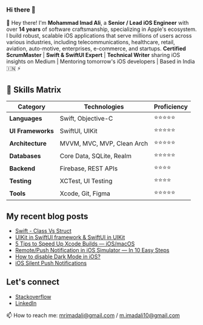 ### Hi there 👋

👋 Hey there! I'm **Mohammad Imad Ali**, a **Senior / Lead iOS Engineer** with over **14 years** of software craftsmanship, specializing in Apple's ecosystem. I build robust, scalable iOS applications that serve millions of users across various industries, including telecommunications, healthcare, retail, aviation, auto-motive, enterprises, e-commerce, and startups. **Certified ScrumMaster** | **Swift & SwiftUI Expert** | **Technical Writer** sharing iOS insights on Medium | Mentoring tomorrow's iOS developers | Based in India 🇮🇳 ⚡

## 🎯 Skills Matrix

| Category | Technologies | Proficiency |
|----------|-------------|------------|
| **Languages** | Swift, Objective-C | ⭐⭐⭐⭐⭐ |
| **UI Frameworks** | SwiftUI, UIKit | ⭐⭐⭐⭐⭐ |
| **Architecture** | MVVM, MVC, MVP, Clean Arch | ⭐⭐⭐⭐⭐ |
| **Databases** | Core Data, SQLite, Realm | ⭐⭐⭐⭐⭐ |
| **Backend** | Firebase, REST APIs | ⭐⭐⭐⭐ |
| **Testing** | XCTest, UI Testing | ⭐⭐⭐⭐ |
| **Tools** | Xcode, Git, Figma | ⭐⭐⭐⭐⭐ |


## My recent blog posts

- [Swift - Class Vs Struct](https://imad-ali.medium.com/swift-classes-vs-struct-3687bc4df969)
- [UIKit in SwiftUI framework & SwiftUI in UIKit](https://imad-ali.medium.com/uikit-in-swiftui-framework-swiftui-in-uikit-cc8ab8f2f1f4)
- [5 Tips to Speed Up Xcode Builds — iOS/macOS](https://imad-ali.medium.com/5-tips-to-speed-up-xcode-builds-ios-macos-8aafa5a0838c)
- [Remote/Push Notification in iOS Simulator — In 10 Easy Steps](https://imad-ali.medium.com/remote-notification-in-ios-simulator-xcode-11-4-or-later-ios-13-4-or-later-8e5a77881ef0)
- [How to disable Dark Mode in iOS?](https://imad-ali.medium.com/how-to-disable-dark-mode-in-ios-5f959955a037)
- [iOS Silent Push Notifications](https://imad-ali.medium.com/ios-silent-push-notifications-84009d57794c)

## Let's connect

- [Stackoverflow](https://stackoverflow.com/users/1025063/imad-ali)
- [LinkedIn](https://www.linkedin.com/in/imad-ali/)


📫 How to reach me: mrimadali@gmail.com / m.imadali10@gmail.com
